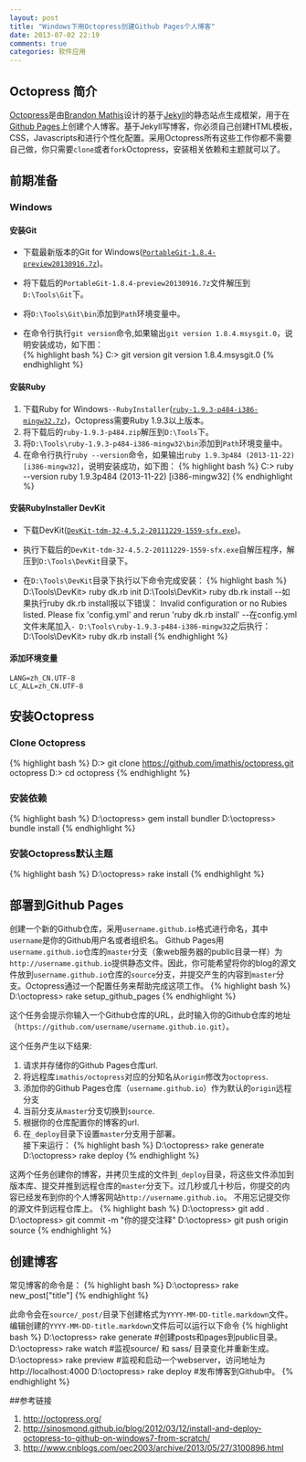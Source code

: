```yaml
---
layout: post
title: "Windows下用Octopress创建Github Pages个人博客"
date: 2013-07-02 22:19
comments: true
categories: 软件应用
---
```


## Octopress 简介
[Octopress](http://octopress.org/)是由[Brandon Mathis](http://brandonmathis.com/)设计的基于[Jekyll](http://github.com/mojombo/jekyll)的静态站点生成框架，用于在[Github Pages](http://pages.github.com/)上创建个人博客。基于Jekyll写博客，你必须自己创建HTML模板，CSS，Javascripts和进行个性化配置。采用Octopress所有这些工作你都不需要自己做，你只需要`clone`或者`fork`Octopress，安装相关依赖和主题就可以了。

## 前期准备

### Windows

#### 安装Git
* 下载最新版本的Git for Windows([`PortableGit-1.8.4-preview20130916.7z`](https://msysgit.googlecode.com/files/PortableGit-1.8.4-preview20130916.7z))。    

* 将下载后的`PortableGit-1.8.4-preview20130916.7z`文件解压到`D:\Tools\Git`下。    

* 将`D:\Tools\Git\bin`添加到`Path`环境变量中。    

* 在命令行执行`git version`命令,如果输出`git version 1.8.4.msysgit.0`，说明安装成功，如下图：    
{% highlight bash %}
C:\> git version
git version 1.8.4.msysgit.0
{% endhighlight %}





#### 安装Ruby

1. 下载Ruby for Windows`--RubyInstaller`([`ruby-1.9.3-p484-i386-mingw32.7z`](http://dl.bintray.com/oneclick/rubyinstaller/ruby-1.9.3-p484-i386-mingw32.7z))，Octopress需要Ruby 1.9.3以上版本。
2. 将下载后的`ruby-1.9.3-p484.zip`解压到`D:\Tools`下。
3. 将`D:\Tools\ruby-1.9.3-p484-i386-mingw32\bin`添加到`Path`环境变量中。
4. 在命令行执行`ruby --version`命令，如果输出`ruby 1.9.3p484 (2013-11-22) [i386-mingw32]`，说明安装成功，如下图：
{% highlight bash %}
C:\> ruby --version
ruby 1.9.3p484 (2013-11-22) [i386-mingw32]
{% endhighlight %}

#### 安装RubyInstaller DevKit
* 下载DevKit([`DevKit-tdm-32-4.5.2-20111229-1559-sfx.exe`](https://github.com/downloads/oneclick/rubyinstaller/DevKit-tdm-32-4.5.2-20111229-1559-sfx.exe))。

* 执行下载后的`DevKit-tdm-32-4.5.2-20111229-1559-sfx.exe`自解压程序，解压到`D:\Tools\DevKit`目录下。

* 在`D:\Tools\DevKit`目录下执行以下命令完成安装：
{% highlight bash %}
D:\Tools\DevKit> ruby dk.rb init
D:\Tools\DevKit> ruby db.rk install
--如果执行ruby dk.rb install报以下错误：
Invalid configuration or no Rubies listed. Please fix 'config.yml' and rerun 'ruby dk.rb install'
--在config.yml文件末尾加入`- D:\Tools\ruby-1.9.3-p484-i386-mingw32`之后执行：
D:\Tools\DevKit> ruby dk.rb install
{% endhighlight %}

#### 添加环境变量
`LANG=zh_CN.UTF-8`     
`LC_ALL=zh_CN.UTF-8`     
          
## 安装Octopress
### Clone Octopress
{% highlight bash %}
D:\> git clone https://github.com/imathis/octopress.git octopress
D:\> cd octopress
{% endhighlight %}

### 安装依赖 
{% highlight bash %}
D:\octopress> gem install bundler
D:\octopress> bundle install
{% endhighlight %}

### 安装Octopress默认主题
{% highlight bash %}
D:\octopress> rake install
{% endhighlight %}

## 部署到Github Pages
创建一个新的Github仓库，采用`username.github.io`格式进行命名，其中`username`是你的Github用户名或者组织名。
Github Pages用`username.github.io`仓库的`master`分支（象web服务器的public目录一样）为`http://username.github.io`提供静态文件。因此，你可能希望将你的blog的源文件放到`username.github.io`仓库的`source`分支，并提交产生的内容到`master`分支。Octopress通过一个配置任务来帮助完成这项工作。
{% highlight bash %}
D:\octopress> rake setup_github_pages
{% endhighlight %}

这个任务会提示你输入一个Github仓库的URL，此时输入你的Github仓库的地址（`https://github.com/username/username.github.io.git`）。  


这个任务产生以下结果:    
1. 请求并存储你的Github Pages仓库url.    
2. 将远程库`imathis/octopress`对应的分知名从`origin`修改为`octopress`.    
3. 添加你的Github Pages仓库（`username.github.io`）作为默认的`origin`远程分支    
4. 当前分支从`master`分支切换到`source`.    
5. 根据你的仓库配置你的博客的url.    
6. 在`_deploy`目录下设置`master`分支用于部署。    
接下来运行：
{% highlight bash %}
D:\octopress> rake generate
D:\octopress> rake deploy
{% endhighlight %}

这两个任务创建你的博客，并拷贝生成的文件到`_deploy`目录，将这些文件添加到版本库、提交并推到远程仓库的`master`分支下。过几秒或几十秒后，你提交的内容已经发布到你的个人博客网站`http://username.github.io`。
不用忘记提交你的源文件到远程仓库上。
{% highlight bash %}
D:\octopress> git add .
D:\octopress> git commit -m "你的提交注释"
D:\octopress> git push origin source
{% endhighlight %}


## 创建博客
常见博客的命令是：
{% highlight bash %}
D:\octopress> rake new_post["title"]
{% endhighlight %}

此命令会在`source/_post/`目录下创建格式为`YYYY-MM-DD-title.markdown`文件。  
编辑创建的`YYYY-MM-DD-title.markdown`文件后可以运行以下命令
{% highlight bash %}
D:\octopress> rake generate   #创建posts和pages到public目录。
D:\octopress> rake watch      #监视source/ 和 sass/ 目录变化并重新生成。
D:\octopress> rake preview    #监视和启动一个webserver，访问地址为http://localhost:4000
D:\octopress> rake deploy     #发布博客到Github中。
{% endhighlight %}
           
##参考链接
1. http://octopress.org/
2. http://sinosmond.github.io/blog/2012/03/12/install-and-deploy-octopress-to-github-on-windows7-from-scratch/
3. http://www.cnblogs.com/oec2003/archive/2013/05/27/3100896.html
